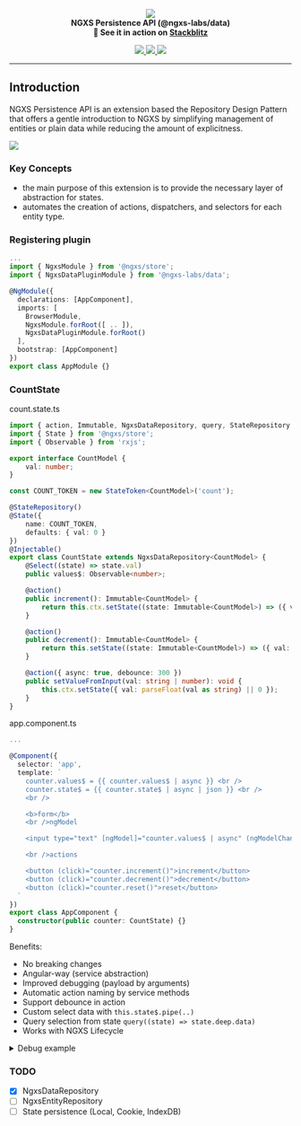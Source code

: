 <p align="center">
  <img src="https://raw.githubusercontent.com/ngxs/store/master/docs/assets/logo.png">
  <br />
  <b>NGXS Persistence API (@ngxs-labs/data)</b> <br />
  <b>🚀 See it in action on <a href="https://stackblitz.com/edit/ngxs-labs-data">Stackblitz</a></b>
  <br />
</p>
  
<p align="center">
  
  <a href="https://travis-ci.org/ngxs-labs/data">
    <img src="https://travis-ci.org/ngxs-labs/data.svg?branch=master" />
  </a>
  <a href="https://badge.fury.io/js/%40ngxs-labs%2Fdata">
    <img src="https://badge.fury.io/js/%40ngxs-labs%2Fdata.svg" />
  </a>
  <a href="https://npm-stat.com/charts.html?package=%40ngxs-labs%2Fdata&from=2019-09-01">
    <img src="https://img.shields.io/npm/dt/@ngxs-labs/data.svg" />
  </a>
</p>

---

## Introduction

NGXS Persistence API is an extension based the Repository Design Pattern that offers a gentle introduction to NGXS by
simplifying management of entities or plain data while reducing the amount of explicitness.

![](https://habrastorage.org/webt/jd/t4/wo/jdt4woihu-chhiwlqqd4eogpelu.png)

### Key Concepts

-   the main purpose of this extension is to provide the necessary layer of abstraction for states.
-   automates the creation of actions, dispatchers, and selectors for each entity type.

### Registering plugin

```ts
...
import { NgxsModule } from '@ngxs/store';
import { NgxsDataPluginModule } from '@ngxs-labs/data';

@NgModule({
  declarations: [AppComponent],
  imports: [
    BrowserModule,
    NgxsModule.forRoot([ .. ]),
    NgxsDataPluginModule.forRoot()
  ],
  bootstrap: [AppComponent]
})
export class AppModule {}
```

### CountState

count.state.ts

```ts
import { action, Immutable, NgxsDataRepository, query, StateRepository } from '@ngxs-labs/data';
import { State } from '@ngxs/store';
import { Observable } from 'rxjs';

export interface CountModel {
    val: number;
}

const COUNT_TOKEN = new StateToken<CountModel>('count');

@StateRepository()
@State({
    name: COUNT_TOKEN,
    defaults: { val: 0 }
})
@Injectable()
export class CountState extends NgxsDataRepository<CountModel> {
    @Select((state) => state.val)
    public values$: Observable<number>;

    @action()
    public increment(): Immutable<CountModel> {
        return this.ctx.setState((state: Immutable<CountModel>) => ({ val: state.val + 1 }));
    }

    @action()
    public decrement(): Immutable<CountModel> {
        return this.setState((state: Immutable<CountModel>) => ({ val: state.val - 1 }));
    }

    @action({ async: true, debounce: 300 })
    public setValueFromInput(val: string | number): void {
        this.ctx.setState({ val: parseFloat(val as string) || 0 });
    }
}
```

app.component.ts

```ts
...

@Component({
  selector: 'app',
  template: `
    counter.values$ = {{ counter.values$ | async }} <br />
    counter.state$ = {{ counter.state$ | async | json }} <br />
    <br />

    <b>form</b>
    <br />ngModel

    <input type="text" [ngModel]="counter.values$ | async" (ngModelChange)="counter.setValueFromInput($event)" />

    <br />actions

    <button (click)="counter.increment()">increment</button>
    <button (click)="counter.decrement()">decrement</button>
    <button (click)="counter.reset()">reset</button>
  `
})
export class AppComponent {
  constructor(public counter: CountState) {}
}
```

Benefits:

-   No breaking changes
-   Angular-way (service abstraction)
-   Improved debugging (payload by arguments)
-   Automatic action naming by service methods
-   Support debounce in action
-   Custom select data with `this.state$.pipe(..)`
-   Query selection from state `query((state) => state.deep.data)`
-   Works with NGXS Lifecycle

<details>
<summary>Debug example</summary>
<div><br>
  
![](https://habrastorage.org/webt/hg/gz/92/hggz92co_9mvmk8rfqkxfud0bq8.png)

![](https://habrastorage.org/webt/60/7v/ja/607vja_6rkbxsnlfidusmv3263u.png)

<br>
</div>

</details>

### TODO

-   [x] NgxsDataRepository<T>
-   [ ] NgxsEntityRepository<T>
-   [ ] State persistence (Local, Cookie, IndexDB)
